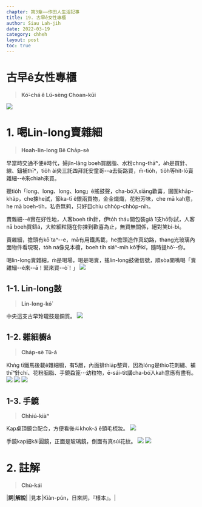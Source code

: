 ```yaml
---
chapter: 第3章——作田人生活記事
title: 19. 古早ê女性專櫃
author: Siau Lah-jih
date: 2022-03-19
category: chheh
layout: post
toc: true
---
```


# 古早ê女性專櫃
> **Kó͘-chá ê Lú-sèng Choan-kūi**

![](../too5/17/17-17-9賣雜細.jpg)

# 1. 喝Lin-long賣雜細
> **Hoah-lin-long Bē Cha̍p-sè**

早當時交通不便ê時代，婦jîn-lâng boeh買胭脂、水粉chng-thāⁿ，a̍h是買針、線、鈕補thīⁿ，tio̍h ài央三託四拜託安童哥--a去街路買，m̄-tio̍h，tio̍h等hit-lō賣雜細--ê來chiah來買。

聽tio̍h「long、long、long、long」ê搖鼓聲，cha-bó͘人siāng歡喜，圍圍kha̍p-kha̍p，che揀he試，節ka-tī ê銀兩買物，金金熾熾，花粉芳味，che mā kah意，he mā boeh-ti̍h，私奇無夠，只好目chiu chho̍p-chho̍p-nih。

賣雜細--ê實在好性地，人客boeh ti̍h針，伊to̍h tháu開包裝giâ 1支hō͘你試，人客nā boeh買鈕á，大粒細粒隨在你揀到歡喜為止，無買無關係，絕對笑bi-bi。

賣雜細，擔頭有kō͘ taⁿ--e，mā有用鐵馬載，he擔頭造作真幼路，thang光玻璃內面物件看現現，to̍h ná像見本櫥，boeh ti̍h siáⁿ-mih kō͘手kí，隨時提hō͘--你。

喝lin-long賣雜細，m̄是喝場，喝是喝賣，搖lin-long鼓做信號，順sòa開嘴喝「賣雜細--ê來--ā！緊來買--ò͘！」
![](../too5/17/17-17-1賣雜細.jpg)


## 1-1. Lin-long鼓
> **Lin-long-kó͘**

中央這支古早玲瓏鼓是銅質。
![](../too5/17/17-17-5賣雜細.jpg)

## 1-2. 雜細櫥á
> **Cha̍p-sè Tû-á**

Khǹg tī鐵馬後載ê雜細櫥，有5層，內面排thia̍p整齊，因為lóng是thio花刺繡、補thīⁿ針chí、花粉胭脂、手鏡蝨篦⋯幼粒物，ē-sái-tit講cha-bó͘人kah意應有盡有。
![](../too5/17/17-17-2賣雜細.jpg)
![](../too5/17/17-17-3賣雜細.jpg)
![](../too5/17/17-17-4賣雜細.jpg)

## 1-3. 手鏡
> **Chhiú-kiàⁿ**

Kap桌頂鏡台配合，方便看後斗khok-á ê頭毛梳妝。
![](../too5/17/17-17-6賣雜細.jpg)

手鏡kap細kâi圓鏡，正面是玻璃鏡，倒面有真súi花紋。
![](../too5/17/17-17-7賣雜細.jpg)
![](../too5/17/17-17-8賣雜細.jpg)



# 2. 註解
> **Chù-kái**

|**詞**|**解說**|
|見本|Kiàn-pún，日來詞，『樣本』。|
